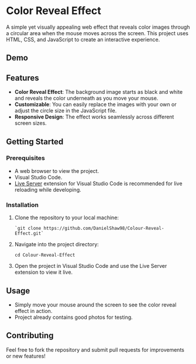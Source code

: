 # Color Reveal Effect

A simple yet visually appealing web effect that reveals color images through a circular area when the mouse moves across the screen. This project uses HTML, CSS, and JavaScript to create an interactive experience.

## Demo



## Features

-   **Color Reveal Effect**: The background image starts as black and white and reveals the color underneath as you move your mouse.
-   **Customizable**: You can easily replace the images with your own or adjust the circle size in the JavaScript file.
-   **Responsive Design**: The effect works seamlessly across different screen sizes.

## Getting Started

### Prerequisites

-   A web browser to view the project.
-   Visual Studio Code.
-   [Live Server](https://marketplace.visualstudio.com/items?itemName=ritwickdey.LiveServer) extension for Visual Studio Code is recommended for live reloading while developing.

### Installation

1.  Clone the repository to your local machine:
    
	    `git clone https://github.com/DanielShaw98/Colour-Reveal-Effect.git` 
    
2.  Navigate into the project directory:
    
    `cd Colour-Reveal-Effect` 
    
3.  Open the project in Visual Studio Code and use the Live Server extension to view it live.

## Usage

-   Simply move your mouse around the screen to see the color reveal effect in action.
-   Project already contains good photos for testing.

## Contributing

Feel free to fork the repository and submit pull requests for improvements or new features!
